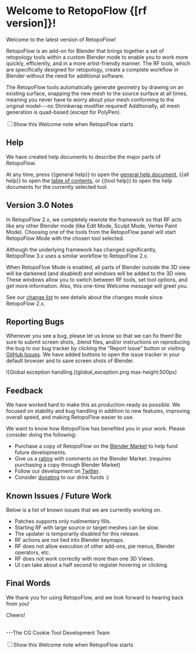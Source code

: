 # Welcome to RetopoFlow {[rf version]}!

Welcome to the latest version of RetopoFlow!

RetopoFlow is an add-on for Blender that brings together a set of retopology tools within a custom Blender mode to enable you to work more quickly, efficiently, and in a more artist-friendly manner.
The RF tools, which are specifically designed for retopology, create a complete workflow in Blender without the need for additional software.

The RetopoFlow tools automatically generate geometry by drawing on an existing surface, snapping the new mesh to the source surface at all times, meaning you never have to worry about your mesh conforming to the original model---no Shrinkwrap modifier required!
Additionally, all mesh generation is quad-based (except for PolyPen).

<input type="checkbox" value="options['welcome']">Show this Welcome note when RetopoFlow starts</input>


## Help

We have created help documents to describe the major parts of RetopoFlow.

At any time, press {{general help}} to open the [general help document](general.md), {{all help}} to open the [table of contents](table_of_contents.md), or {{tool help}} to open the help documents for the currently selected tool.


## Version 3.0 Notes

In RetopoFlow&nbsp;2.x, we completely rewrote the framework so that RF acts like any other Blender mode (like Edit Mode, Sculpt Mode, Vertex Paint Mode).
Choosing one of the tools from the RetopoFlow panel will start RetopoFlow Mode with the chosen tool selected.

Although the underlying framework has changed significantly, RetopoFlow&nbsp;3.x uses a similar workflow to RetopoFlow&nbsp;2.x.

When RetopoFlow Mode is enabled, all parts of Blender outside the 3D view will be darkened (and disabled) and windows will be added to the 3D view.
These windows allow you to switch between RF tools, set tool options, and get more information.
Also, this one-time Welcome message will greet you.

See our [change list](changelist.md) to see details about the changes mode since RetopoFlow&nbsp;2.x.


## Reporting Bugs

Whenever you see a bug, please let us know so that we can fix them!
Be sure to submit screen shots, .blend files, and/or instructions on reproducing the bug to our bug tracker by clicking the "Report Issue" button or visiting [GitHub Issues](https://github.com/CGCookie/retopoflow/issues).
We have added buttons to open the issue tracker in your default browser and to save screen shots of Blender.

![Global exception handling.](global_exception.png max-height:500px)


## Feedback

We have worked hard to make this as production-ready as possible.
We focused on stability and bug handling in addition to new features, improving overall speed, and making RetopoFlow easier to use.

We want to know how RetopoFlow has benefited you in your work.
Please consider doing the following:

- Purchase a copy of RetopoFlow on the [Blender Market](https://blendermarket.com/products/retopoflow) to help fund future developments.
- Give us a [rating](https://blendermarket.com/products/retopoflow/ratings) with comments on the Blender Market. (requires purchasing a copy through Blender Market)
- Follow our development on [Twitter](https://twitter.com/RetopoFlow_Dev).
- Consider [donating](https://paypal.me/gfxcoder/) to our drink funds :)


## Known Issues / Future Work

Below is a list of known issues that we are currently working on.

- Patches supports only rudimentary fills.
- Starting RF with large source or target meshes can be slow.
- The updater is temporarily disabled for this release.
- RF actions are not tied into Blender keymaps.
- RF does not allow execution of other add-ons, pie menus, Blender operators, etc.
- RF does not work correctly with more than one 3D Views.
- UI can take about a half second to register hovering or clicking.


## Final Words

We thank you for using RetopoFlow, and we look forward to hearing back from you!

Cheers!

<br>
---The CG Cookie Tool Development Team


<input type="checkbox" value="options['welcome']">Show this Welcome note when RetopoFlow starts</input>
